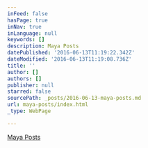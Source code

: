 ```yaml
---
inFeed: false
hasPage: true
inNav: true
inLanguage: null
keywords: []
description: Maya Posts
datePublished: '2016-06-13T11:19:22.342Z'
dateModified: '2016-06-13T11:19:08.736Z'
title: ''
author: []
authors: []
publisher: null
starred: false
sourcePath: _posts/2016-06-13-maya-posts.md
url: maya-posts/index.html
_type: WebPage

---
```

[Maya Posts][0]

[0]: https://thegrid.ai/maya/